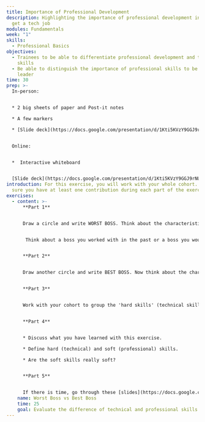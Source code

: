```yaml
---
title: Importance of Professional Development
description: Highlighting the importance of professional development in order to
  get a tech job
modules: Fundamentals
week: "1"
skills:
  - Professional Basics
objectives:
  - Trainees to be able to differentiate professional development and technical
    skills
  - Be able to distinguish the importance of professional skills to be a good
    leader
time: 30
prep: >-
  In-person: 


  * 2 big sheets of paper and Post-it notes

  * A few markers 

  * [Slide deck](https://docs.google.com/presentation/d/1Kti5KVzY9GGJ9rNU8Ye0G5eRNJo1S_qAzbTO1DosOnU/edit?usp=sharing)


  Online:


  *  Interactive whiteboard


  [Slide deck](https://docs.google.com/presentation/d/1Kti5KVzY9GGJ9rNU8Ye0G5eRNJo1S_qAzbTO1DosOnU/edit?usp=sharing)
introduction: F﻿or this exercise, you will work with your whole cohort. Make
  sure you have at least one contribution during each part of the exercise.
exercises:
  - content: >-
      **Part 1**


      Draw a circle and write WORST BOSS. Think about the characteristics of the "Worst Boss", write your ideas on post-its and share them on the collaborative sheet.


       Think about a boss you worked with in the past or a boss you would not want to work for.


      **Part 2**


      Draw another circle and write BEST BOSS. Now think about the characteristics of the "Best Boss" you have or would want to have. Write your ideas on Post-it (one per Post-it!)  and share them on the collaborative sheet.


      **Part 3**


      Work with your cohort to group the 'hard skills' (technical skills) and the 'soft skills' (professional skills) shared for the "Best Boss". You can move the post-its under these two headings on a separate sheet.


      **Part 4**


      * Discuss what you have learned with this exercise.

      * Define hard (technical) and soft (professional) skills.

      * Are the soft skills really soft?


      **Part 5**


      If there is time, go through these [slides](https://docs.google.com/presentation/d/1Kti5KVzY9GGJ9rNU8Ye0G5eRNJo1S_qAzbTO1DosOnU/edit?usp=sharing) together. If not, take time to review them in your own time.
    name: Worst Boss vs Best Boss
    time: 25
    goal: Evaluate the difference of technical and professional skills
---
```

